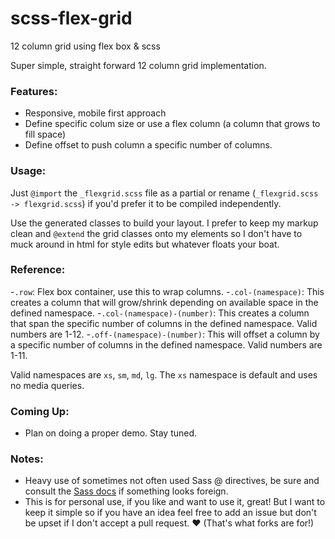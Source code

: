 scss-flex-grid
==============

12 column grid using flex box &amp; scss


Super simple, straight forward 12 column grid implementation.


### Features:

- Responsive, mobile first approach
- Define specific colum size or use a flex column (a column that grows to fill space)
- Define offset to push column a specific number of columns.

### Usage:

Just `@import` the `_flexgrid.scss` file as a partial or rename (`_flexgrid.scss -> flexgrid.scss`) if you'd prefer it to be compiled independently.

Use the generated classes to build your layout. I prefer to keep my markup clean and `@extend` the grid classes onto my elements so I don't have to muck around in html for style edits but whatever floats your boat.

### Reference:

-`.row`: Flex box container, use this to wrap columns.
-`.col-(namespace)`: This creates a column that will grow/shrink depending on available space in the defined namespace.
-`.col-(namespace)-(number)`: This creates a column that span the specific number of columns in the defined namespace. Valid numbers are 1-12.
-`.off-(namespace)-(number)`: This will offset a column by a specific number of columns in the defined namespace. Valid numbers are 1-11.

Valid namespaces are `xs`, `sm`, `md`, `lg`. The `xs` namespace is default and uses no media queries.

### Coming Up:

- Plan on doing a proper demo. Stay tuned.

### Notes:

- Heavy use of sometimes not often used Sass @ directives, be sure and consult the [Sass docs](http://sass-lang.com/documentation/file.SASS_REFERENCE.html) if something looks foreign.
- This is for personal use, if you like and want to use it, great! But I want to keep it simple so if you have an idea feel free to add an issue but don't be upset if I don't accept a pull request. :heart: (That's what forks are for!)

